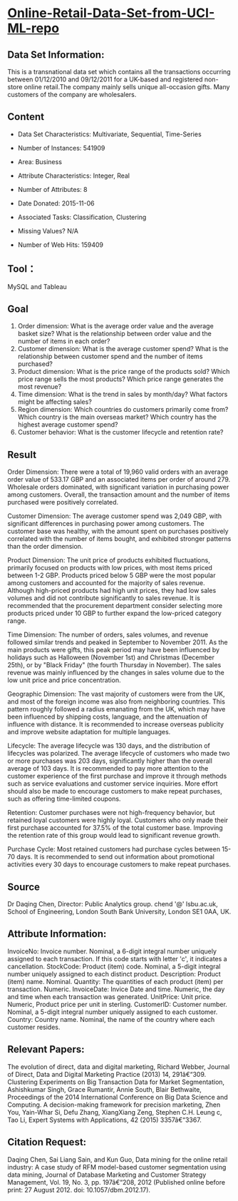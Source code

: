 # [Online-Retail-Data-Set-from-UCI-ML-repo](https://archive.ics.uci.edu/ml/datasets/online+retail#)

## Data Set Information:
This is a transnational data set which contains all the transactions occurring between 01/12/2010 and 09/12/2011 for a UK-based and registered non-store online retail.The company mainly sells unique all-occasion gifts. Many customers of the company are wholesalers.

## Content
* Data Set Characteristics: Multivariate, Sequential, Time-Series

* Number of Instances: 541909

* Area: Business

* Attribute Characteristics: Integer, Real

* Number of Attributes: 8

* Date Donated: 2015-11-06

* Associated Tasks: Classification, Clustering

* Missing Values? N/A

* Number of Web Hits: 159409

## Tool：
MySQL and Tableau

## Goal
1. Order dimension: What is the average order value and the average basket size? What is the relationship between order value and the number of items in each order?
2. Customer dimension: What is the average customer spend? What is the relationship between customer spend and the number of items purchased?
3. Product dimension: What is the price range of the products sold? Which price range sells the most products? Which price range generates the most revenue?
4. Time dimension: What is the trend in sales by month/day? What factors might be affecting sales?
5. Region dimension: Which countries do customers primarily come from? Which country is the main overseas market? Which country has the highest average customer spend?
6. Customer behavior: What is the customer lifecycle and retention rate?

## Result
Order Dimension:
There were a total of 19,960 valid orders with an average order value of 533.17 GBP and an associated items per order of around 279. Wholesale orders dominated, with significant variation in purchasing power among customers. Overall, the transaction amount and the number of items purchased were positively correlated.

Customer Dimension:
The average customer spend was 2,049 GBP, with significant differences in purchasing power among customers. The customer base was healthy, with the amount spent on purchases positively correlated with the number of items bought, and exhibited stronger patterns than the order dimension.

Product Dimension:
The unit price of products exhibited fluctuations, primarily focused on products with low prices, with most items priced between 1-2 GBP. Products priced below 5 GBP were the most popular among customers and accounted for the majority of sales revenue. Although high-priced products had high unit prices, they had low sales volumes and did not contribute significantly to sales revenue. It is recommended that the procurement department consider selecting more products priced under 10 GBP to further expand the low-priced category range.

Time Dimension:
The number of orders, sales volumes, and revenue followed similar trends and peaked in September to November 2011. As the main products were gifts, this peak period may have been influenced by holidays such as Halloween (November 1st) and Christmas (December 25th), or by "Black Friday" (the fourth Thursday in November). The sales revenue was mainly influenced by the changes in sales volume due to the low unit price and price concentration.

Geographic Dimension:
The vast majority of customers were from the UK, and most of the foreign income was also from neighboring countries. This pattern roughly followed a radius emanating from the UK, which may have been influenced by shipping costs, language, and the attenuation of influence with distance. It is recommended to increase overseas publicity and improve website adaptation for multiple languages.

Lifecycle:
The average lifecycle was 130 days, and the distribution of lifecycles was polarized. The average lifecycle of customers who made two or more purchases was 203 days, significantly higher than the overall average of 103 days. It is recommended to pay more attention to the customer experience of the first purchase and improve it through methods such as service evaluations and customer service inquiries. More effort should also be made to encourage customers to make repeat purchases, such as offering time-limited coupons.

Retention:
Customer purchases were not high-frequency behavior, but retained loyal customers were highly loyal. Customers who only made their first purchase accounted for 37.5% of the total customer base. Improving the retention rate of this group would lead to significant revenue growth.

Purchase Cycle:
Most retained customers had purchase cycles between 15-70 days. It is recommended to send out information about promotional activities every 30 days to encourage customers to make repeat purchases.


## Source
Dr Daqing Chen, Director: Public Analytics group. chend '@' lsbu.ac.uk, School of Engineering, London South Bank University, London SE1 0AA, UK.

## Attribute Information:
InvoiceNo: Invoice number. Nominal, a 6-digit integral number uniquely assigned to each transaction. If this code starts with letter 'c', it indicates a cancellation.
StockCode: Product (item) code. Nominal, a 5-digit integral number uniquely assigned to each distinct product.
Description: Product (item) name. Nominal.
Quantity: The quantities of each product (item) per transaction. Numeric.
InvoiceDate: Invice Date and time. Numeric, the day and time when each transaction was generated.
UnitPrice: Unit price. Numeric, Product price per unit in sterling.
CustomerID: Customer number. Nominal, a 5-digit integral number uniquely assigned to each customer.
Country: Country name. Nominal, the name of the country where each customer resides.

## Relevant Papers:
The evolution of direct, data and digital marketing, Richard Webber, Journal of Direct, Data and Digital Marketing Practice (2013) 14, 291â€“309.
Clustering Experiments on Big Transaction Data for Market Segmentation,
Ashishkumar Singh, Grace Rumantir, Annie South, Blair Bethwaite, Proceedings of the 2014 International Conference on Big Data Science and Computing.
A decision-making framework for precision marketing, Zhen You, Yain-Whar Si, Defu Zhang, XiangXiang Zeng, Stephen C.H. Leung c, Tao Li, Expert Systems with Applications, 42 (2015) 3357â€“3367.

## Citation Request:
Daqing Chen, Sai Liang Sain, and Kun Guo, Data mining for the online retail industry: A case study of RFM model-based customer segmentation using data mining, Journal of Database Marketing and Customer Strategy Management, Vol. 19, No. 3, pp. 197â€“208, 2012 (Published online before print: 27 August 2012. doi: 10.1057/dbm.2012.17).
